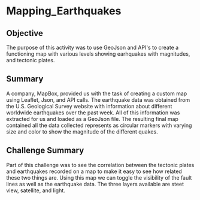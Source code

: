 # Mapping_Earthquakes

## Objective

The purpose of this activity was to use GeoJson and API's to create a functioning map with various levels showing earhquakes with magnitudes, and tectonic plates.


## Summary
A company, MapBox, provided us with the task of creating a custom map using Leaflet, Json, and API calls. The earthquake data was obtained from the U.S. Geological Survey website with information about different worldwide earthquakes over the past week. All of this information was extracted for us and loaded as a GeoJson file. The resulting final map contained all the data collected represents as circular markers with varying size and color to show the magnitude of the different quakes. 


## Challenge Summary

Part of this challenge was to see the correlation between the tectonic plates and earthquakes recorded on a map to make it easy to see how related these two things are. Using this map we can toggle the visibility of the fault lines as well as the earthquake data. The three layers available are steet view, satellite, and light. 
